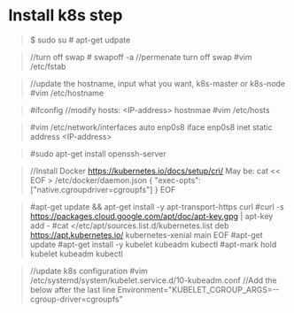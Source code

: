 # Install k8s step

>$ sudo su
\# apt-get udpate

>//turn off swap
\# swapoff -a
//permenate turn off swap
\#vim /etc/fstab

>//update the hostname, input what you want, k8s-master or k8s-node
\#vim /etc/hostname

>\#ifconfig
//modify hosts: \<IP-address> hostnmae
\#vim /etc/hosts

>\#vim /etc/network/interfaces
auto enp0s8
iface enp0s8 inet static
address \<IP-address>

>\#sudo apt-get install openssh-server

>//Install Docker
<https://kubernetes.io/docs/setup/cri/>
May be: 
cat \<\< EOF > /etc/docker/daemon.json
{
  "exec-opts": ["native.cgroupdriver=cgroupfs"]
}
EOF

>\#apt-get update && apt-get install -y apt-transport-https curl
\#curl -s https://packages.cloud.google.com/apt/doc/apt-key.gpg | apt-key add -
\#cat <<EOF >/etc/apt/sources.list.d/kubernetes.list
deb https://apt.kubernetes.io/ kubernetes-xenial main
EOF
\#apt-get update
\#apt-get install -y kubelet kubeadm kubectl
\#apt-mark hold kubelet kubeadm kubectl

>//update k8s configuration
\#vim /etc/systemd/system/kubelet.service.d/10-kubeadm.conf
//Add the below after the last line
Environment="KUBELET_CGROUP_ARGS=--cgroup-driver=cgroupfs"